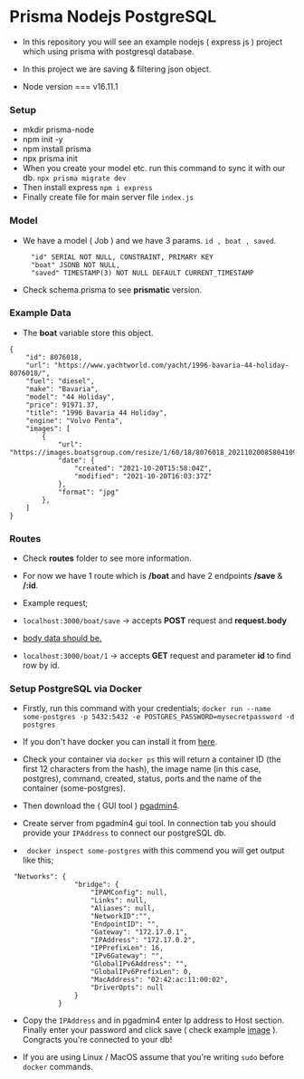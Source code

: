 # Prisma Nodejs PostgreSQL
 - In this repository you will see an example nodejs ( express js ) project which using prisma with postgresql database.
 - In this project we are saving & filtering json object.

 - Node version === v16.11.1

### Setup
- mkdir prisma-node
- npm init -y
- npm install prisma
- npx prisma init
- When you create your model etc. run this command to sync it with our db. ```npx prisma migrate dev```
- Then install express ``` npm i express ```
- Finally create file for main server file ``` index.js ```

### Model

- We have a model ( Job ) and we have 3 params. ``` id , boat , saved ```.

        "id" SERIAL NOT NULL, CONSTRAINT, PRIMARY KEY 
        "boat" JSONB NOT NULL,
        "saved" TIMESTAMP(3) NOT NULL DEFAULT CURRENT_TIMESTAMP

- Check schema.prisma to see **prismatic** version. 


### Example Data
- The **boat** variable store this object. 

```
{
    "id": 8076018,
    "url": "https://www.yachtworld.com/yacht/1996-bavaria-44-holiday-8076018/",
    "fuel": "diesel",
    "make": "Bavaria",
    "model": "44 Holiday",
    "price": 91971.37,
    "title": "1996 Bavaria 44 Holiday",
    "engine": "Volvo Penta",
    "images": [
        {
            "url": "https://images.boatsgroup.com/resize/1/60/18/8076018_20211020085804109_1_XLARGE.jpg",
            "date": {
                "created": "2021-10-20T15:58:04Z",
                "modified": "2021-10-20T16:03:37Z"
            },
            "format": "jpg"
        },
    ]
}
```


### Routes 

- Check **routes** folder to see more information.
- For now we have 1 route which is **/boat** and have 2 endpoints **/save** & **/:id**.
- Example request;


- ```localhost:3000/boat/save``` -> accepts **POST** request and **request.body**

- <a id="example-data" href="#example-data" >body data should be.</a>

- ```localhost:3000/boat/1``` -> accepts **GET** request and parameter **id** to find row by id.

### Setup PostgreSQL via Docker

- Firstly, run this command with your credentials; ```docker run --name some-postgres -p 5432:5432 -e POSTGRES_PASSWORD=mysecretpassword -d postgres```

- If you don't have docker you can install it from [here](https://docs.docker.com/get-docker/).

- Check your container via ``` docker ps ``` this will return a container ID (the first 12 characters from the hash), the image name (in this case, postgres), command, created, status, ports and the name of the container (some-postgres).

- Then download the ( GUI tool ) [pgadmin4](https://www.pgadmin.org/download/).

- Create server from pgadmin4 gui tool. In connection tab you should provide your ```IPAddress``` to connect our postgreSQL db. 

- ``` docker inspect some-postgres``` with this commend you will get output like this;

```
 "Networks": {
                "bridge": {
                    "IPAMConfig": null,
                    "Links": null,
                    "Aliases": null,
                    "NetworkID":"",
                    "EndpointID": "",
                    "Gateway": "172.17.0.1",
                    "IPAddress": "172.17.0.2",
                    "IPPrefixLen": 16,
                    "IPv6Gateway": "",
                    "GlobalIPv6Address": "",
                    "GlobalIPv6PrefixLen": 0,
                    "MacAddress": "02:42:ac:11:00:02",
                    "DriverOpts": null
                }
            }
```

- Copy the ``` IPAddress ``` and in pgadmin4 enter Ip address to Host section. Finally enter your password and click save  ( check example [image](https://i.stack.imgur.com/K9NtY.png) ). Congracts you're connected to your db!

- If you are using Linux / MacOS assume that you're writing ```sudo``` before ```docker``` commands.